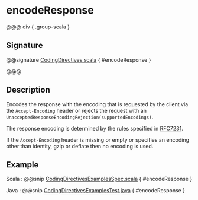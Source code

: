 # encodeResponse

@@@ div { .group-scala }

## Signature

@@signature [CodingDirectives.scala](/http/src/main/scala/org/apache/pekko/http/scaladsl/server/directives/CodingDirectives.scala) { #encodeResponse }

@@@

## Description

Encodes the response with the encoding that is requested by the client via the `Accept-Encoding` header or rejects the request with an `UnacceptedResponseEncodingRejection(supportedEncodings)`.

The response encoding is determined by the rules specified in [RFC7231](https://tools.ietf.org/html/rfc7231#section-5.3.4).

If the `Accept-Encoding` header is missing or empty or specifies an encoding other than identity, gzip or deflate then no encoding is used.

## Example

Scala
:  @@snip [CodingDirectivesExamplesSpec.scala](/docs/src/test/scala/docs/http/scaladsl/server/directives/CodingDirectivesExamplesSpec.scala) { #encodeResponse }

Java
:  @@snip [CodingDirectivesExamplesTest.java](/docs/src/test/java/docs/http/javadsl/server/directives/CodingDirectivesExamplesTest.java) { #encodeResponse }
